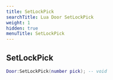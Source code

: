 ```yaml
---
title: SetLockPick
searchTitle: Lua Door SetLockPick
weight: 1
hidden: true
menuTitle: SetLockPick
---
```

## SetLockPick
```lua
Door:SetLockPick(number pick); -- void
```